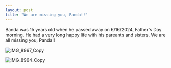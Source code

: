 ```yaml
---
layout: post
title: "We are missing you, Panda!!"
---
```


Banda was 15 years old when he passed away on 6/16/2024, Father's Day morning. He had a very long happy life with his pareants and sisters. We are all missing you, Panda!! 

![IMG_8967_Copy](https://github.com/kathybeyer/kathybeyer.github.io/assets/121460653/c2752d74-90c0-479f-a0ad-23bb6d2edd40)

![IMG_8964_Copy](https://github.com/kathybeyer/kathybeyer.github.io/assets/121460653/927841c3-9026-4891-b6ba-862b68e6f647)


